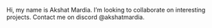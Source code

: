 Hi, my name is Akshat Mardia.
I’m looking to collaborate on interesting projects. Contact me on discord @akshatmardia.
<!---
akshatmardia/akshatmardia is a ✨ special ✨ repository because its `README.md` (this file) appears on your GitHub profile.
You can click the Preview link to take a look at your changes.
--->
